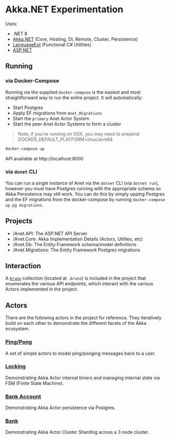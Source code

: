 # Akka.NET Experimentation

Uses:

- .NET 8
- [Akka.NET](https://getakka.net/articles/intro/what-is-akka.html) (Core, Hosting, DI, Remote, Cluster, Persistence)
- [LanguageExt](https://github.com/louthy/language-ext) (Functional C# Utilities)
- [ASP.NET](https://learn.microsoft.com/en-us/aspnet/core/tutorials/min-web-api?view=aspnetcore-8.0&tabs=visual-studio)

## Running

### via Docker-Compose

Running via the supplied `docker-compose` is the easiest and most straightforward way to run the entire project. It will
automatically:
* Start Postgres
* Apply EF migrations from `Anet.Migrations`
* Start the `primary` Anet Actor System
* Start the peer Anet Actor Systems to form a cluster

> Note, if you're running on OSX, you may need to prepend DOCKER_DEFAULT_PLATFORM=linux/arm64

```sh
docker-compose up
```

API available at http://localhost:8000

### via `donet` CLI

You can run a single instance of Anet via the `dotnet` CLI (via `dotnet run`), however you must have Postgres running with the appropriate schema so Akka Persistence may still work. You can do this by simply upping Postgres and the EF migrations from the docker-compose by running `docker-compose up pg migrations`.

## Projects

- /Anet.API: The ASP.NET API Server
- /Anet.Core: Akka Implementation Details (Actors, Utilites, etc)
- /Anet.Db: The Entity Framework schema/model definitions
- /Anet.Migrations: The Entity Framework Postgres migrations

## Interaction

A [`bruno`](https://www.usebruno.com/) collection (located at `.bruno`) is included in the project that enumerates the various API endpoints, which interact with the various Actors implemented in the project.

## Actors

There are the following actors in the project for reference. They iteratively build on each other to demonstrate the different facets of the Akka ecosystem.

### [Ping/Pong](https://github.com/halfmatthalfcat/Anet/blob/main/Anet.Core/Akka/Actor/Ping/PingActor.cs)

A set of simple actors to model ping/ponging messages back to a user.

### [Locking](https://github.com/halfmatthalfcat/Anet/blob/main/Anet.Core/Akka/Actor/Locking/LockingActor.cs)

Demonstrating Akka Actor internal timers and managing internal state via FSM (Finite State Machine).

### [Bank Account](https://github.com/halfmatthalfcat/Anet/blob/main/Anet.Core/Akka/Actor/BankAccount/BankAccountActor.cs)

Demonstrating Akka Actor persistence via Postgres.

### [Bank](https://github.com/halfmatthalfcat/Anet/blob/main/Anet.Core/Akka/Actor/Bank/BankAccountShardActor.cs)

Demonstrating Akka Actor Cluster Sharding across a 3 node cluster.